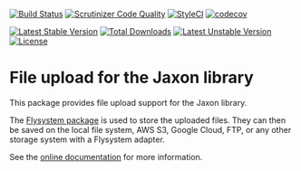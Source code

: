 [![Build Status](https://github.com/jaxon-php/jaxon-upload/actions/workflows/test.yml/badge.svg?branch=main)](https://github.com/jaxon-php/jaxon-upload/actions)
[![Scrutinizer Code Quality](https://scrutinizer-ci.com/g/jaxon-php/jaxon-upload/badges/quality-score.png?b=main)](https://scrutinizer-ci.com/g/jaxon-php/jaxon-upload/?branch=main)
[![StyleCI](https://styleci.io/repos/491279814/shield?branch=main)](https://styleci.io/repos/491279814)
[![codecov](https://codecov.io/gh/jaxon-php/jaxon-upload/branch/main/graph/badge.svg?token=8KD4KLQTXO)](https://codecov.io/gh/jaxon-php/jaxon-upload)

[![Latest Stable Version](https://poser.pugx.org/jaxon-php/jaxon-upload/v/stable)](https://packagist.org/packages/jaxon-php/jaxon-upload)
[![Total Downloads](https://poser.pugx.org/jaxon-php/jaxon-upload/downloads)](https://packagist.org/packages/jaxon-php/jaxon-upload)
[![Latest Unstable Version](https://poser.pugx.org/jaxon-php/jaxon-upload/v/unstable)](https://packagist.org/packages/jaxon-php/jaxon-upload)
[![License](https://poser.pugx.org/jaxon-php/jaxon-upload/license)](https://packagist.org/packages/jaxon-php/jaxon-upload)

File upload for the Jaxon library
=================================

This package provides file upload support for the Jaxon library.

The [Flysystem package](https://flysystem.thephpleague.com) is used to store the uploaded files.
They can then be saved on the local file system, AWS S3, Google Cloud, FTP, or any other storage system with a Flysystem adapter.

See the [online documentation](https://www.jaxon-php.org/docs/v4x/features/upload.html) for more information.
